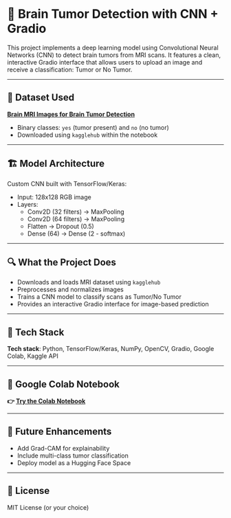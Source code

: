 # 🧠 Brain Tumor Detection with CNN + Gradio

This project implements a deep learning model using Convolutional Neural Networks (CNN) to detect brain tumors from MRI scans. It features a clean, interactive Gradio interface that allows users to upload an image and receive a classification: Tumor or No Tumor.

---

## 📁 Dataset Used
**[Brain MRI Images for Brain Tumor Detection](https://www.kaggle.com/datasets/navoneel/brain-mri-images-for-brain-tumor-detection)**  
- Binary classes: `yes` (tumor present) and `no` (no tumor)  
- Downloaded using `kagglehub` within the notebook

---

## 🏗️ Model Architecture
Custom CNN built with TensorFlow/Keras:

- Input: 128x128 RGB image  
- Layers:
  - Conv2D (32 filters) → MaxPooling  
  - Conv2D (64 filters) → MaxPooling  
  - Flatten → Dropout (0.5)  
  - Dense (64) → Dense (2 - softmax)  

---

## 🔍 What the Project Does
- Downloads and loads MRI dataset using `kagglehub`
- Preprocesses and normalizes images
- Trains a CNN model to classify scans as Tumor/No Tumor
- Provides an interactive Gradio interface for image-based prediction

---

## 🔧 Tech Stack
**Tech stack**: Python, TensorFlow/Keras, NumPy, OpenCV, Gradio, Google Colab, Kaggle API

---

## 🚀 Google Colab Notebook
**👉 [Try the Colab Notebook](https://colab.research.google.com/drive/1ZKml7FB6UvHkXaF8tQqXkJUexhXtXX65?usp=sharing)**

---

## 📌 Future Enhancements
- Add Grad-CAM for explainability  
- Include multi-class tumor classification  
- Deploy model as a Hugging Face Space

---

## 📜 License
MIT License (or your choice)
